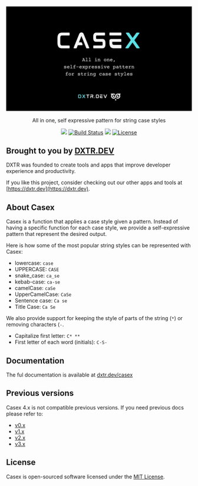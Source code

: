 <p align="center">
  <img src="./docs/assets/casex-cover.jpg" alt="CASEX">
</p>

<p align="center">
  All in one, self expressive pattern for string case styles
</p>

<p align="center">
  <a href="https://www.npmjs.org/@dxtr.dev/casex"><img src="https://img.shields.io/npm/v/@dxtr.dev/casex.svg"/></a>
  <a href="https://github.com/dxtr-dot-dev/casex/actions"><img src="https://github.com/dxtr-dot-dev/casex/actions/workflows/tests.yml/badge.svg" alt="Build Status"></a>
  <a href="https://codeclimate.com/github/dxtr-dot-dev/casex/maintainability"><img src="https://api.codeclimate.com/v1/badges/1b65658245096ccbed56/maintainability" /></a>
  <a href="https://www.npmjs.org/@dxtr.dev/casex"><img src="https://img.shields.io/npm/l/@dxtr.dev/casex" alt="License"></a>
</p>

## Brought to you by [DXTR.DEV](https://dxtr.dev)

DXTR was founded to create tools and apps that improve developer experience and productivity.

If you like this project, consider checking out our other apps and tools at [https://dxtr.dev](https://dxtr.dev).

## About Casex

Casex is a function that applies a case style given a pattern. Instead of having a specific function for each case style, we provide a self-expressive pattern that represent the desired output.

Here is how some of the most popular string styles can be represented with Casex:

- lowercase: `case`
- UPPERCASE: `CASE`
- snake_case: `ca_se`
- kebab-case: `ca-se`
- camelCase: `caSe`
- UpperCamelCase: `CaSe`
- Sentence case: `Ca se`
- Title Case: `Ca Se`

We also provide support for keeping the style of parts of the string (`*`) or removing characters (`-`.

- Capitalize first letter: `C* **`
- First letter of each word (initials): `C-S-`

## Documentation

The ful documentation is available at [dxtr.dev/casex](dxtr.dev/casex)

## Previous versions

Casex 4.x is not compatible previous versions. If you need previous docs please refer to:

- [v0.x](https://github.com/dxtr-dot-dev/casex/tree/0.x)
- [v1.x](https://github.com/dxtr-dot-dev/casex/tree/1.x)
- [v2.x](https://github.com/dxtr-dot-dev/casex/tree/2.x)
- [v3.x](https://github.com/dxtr-dot-dev/casex/tree/3.x)

## License

Casex is open-sourced software licensed under the [MIT License](./LICENSE.md).
